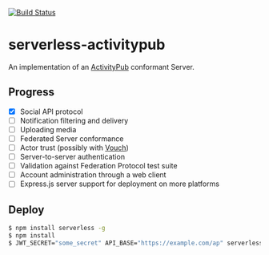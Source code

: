 [![Build Status](https://travis-ci.org/brooksn/serverless-activitypub.svg?branch=master)](https://travis-ci.org/brooksn/serverless-activitypub)

# serverless-activitypub
An implementation of an [ActivityPub](https://www.w3.org/TR/activitypub) conformant Server.

## Progress

- [x] Social API protocol
- [ ] Notification filtering and delivery
- [ ] Uploading media
- [ ] Federated Server conformance
- [ ] Actor trust (possibly with [Vouch](https://indieweb.org/Vouch))
- [ ] Server-to-server authentication
- [ ] Validation against Federation Protocol test suite
- [ ] Account administration through a web client
- [ ] Express.js server support for deployment on more platforms

## Deploy

```bash
$ npm install serverless -g
$ npm install
$ JWT_SECRET="some_secret" API_BASE="https://example.com/ap" serverless deploy 
```

